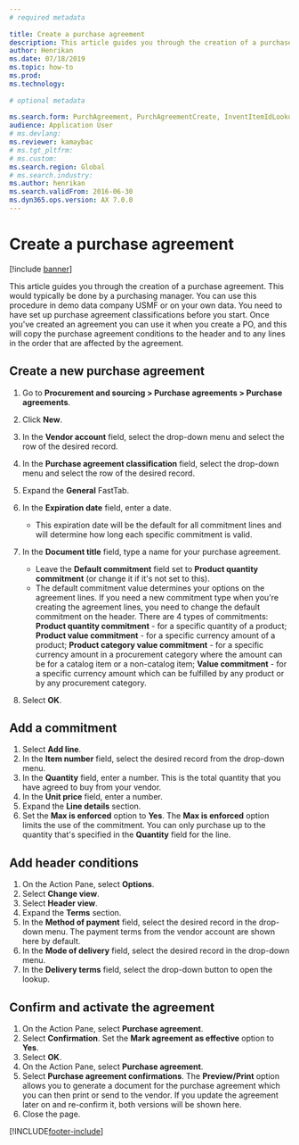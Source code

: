 ```yaml
--- 
# required metadata 
 
title: Create a purchase agreement
description: This article guides you through the creation of a purchase agreement. 
author: Henrikan
ms.date: 07/18/2019
ms.topic: how-to 
ms.prod:  
ms.technology:  
 
# optional metadata 
 
ms.search.form: PurchAgreement, PurchAgreementCreate, InventItemIdLookupSimple, AgreementConfirmRunForm, PurchAgreementHistory   
audience: Application User 
# ms.devlang:  
ms.reviewer: kamaybac
# ms.tgt_pltfrm:  
# ms.custom:  
ms.search.region: Global
# ms.search.industry: 
ms.author: henrikan
ms.search.validFrom: 2016-06-30 
ms.dyn365.ops.version: AX 7.0.0 
---
```

# Create a purchase agreement

[!include [banner](../../includes/banner.md)]

This article guides you through the creation of a purchase agreement. This would typically be done by a purchasing manager. You can use this procedure in demo data company USMF or on your own data. You need to have set up purchase agreement classifications before you start. Once you've created an agreement you can use it when you create a PO, and this will copy the purchase agreement conditions to the header and to any lines in the order that are affected by the agreement.


## Create a new purchase agreement
1. Go to **Procurement and sourcing > Purchase agreements > Purchase agreements**.
2. Click **New**.
3. In the **Vendor account** field, select the drop-down menu and select the row of the desired record.
4. In the **Purchase agreement classification** field, select the drop-down menu and select the row of the desired record.
5. Expand the **General** FastTab.
6. In the **Expiration date** field, enter a date.

    - This expiration date will be the default for all commitment lines and will determine how long each specific commitment is valid.  

7. In the **Document title** field, type a name for your purchase agreement.

    - Leave the **Default commitment** field set to **Product quantity commitment** (or change it if it's not set to this).  
    - The default commitment value determines your options on the agreement lines. If you need a new commitment type when you're creating the agreement lines, you need to change the default commitment on the header. There are 4 types of commitments: **Product quantity commitment** - for a specific quantity of a product; **Product value commitment** - for a specific currency amount of a product; **Product category value commitment** - for a specific currency amount in a procurement category where the amount can be for a catalog item or a non-catalog item; **Value commitment** - for a specific currency amount which can be fulfilled by any product or by any procurement category.  

8. Select **OK**.

## Add a commitment
1. Select **Add line**.
2. In the **Item number** field, select the desired record from the drop-down menu.
3. In the **Quantity** field, enter a number. This is the total quantity that you have agreed to buy from your vendor.  
4. In the **Unit price** field, enter a number.
5. Expand the **Line details** section.
6. Set the **Max is enforced** option to **Yes**. The **Max is enforced** option limits the use of the commitment. You can only purchase up to the quantity that's specified in the **Quantity** field for the line.  

## Add header conditions
1. On the Action Pane, select **Options**.
2. Select **Change view**.
3. Select **Header view**.
4. Expand the **Terms** section.
5. In the **Method of payment** field, select the desired record in the drop-down menu. The payment terms from the vendor account are shown here by default.  
6. In the **Mode of delivery** field, select the desired record in the drop-down menu.
7. In the **Delivery terms** field, select the drop-down button to open the lookup.

## Confirm and activate the agreement
1. On the Action Pane, select **Purchase agreement**.
2. Select **Confirmation**. Set the **Mark agreement as effective** option to **Yes**.  
3. Select **OK**.
4. On the Action Pane, select **Purchase agreement**.
5. Select **Purchase agreement confirmations**. The **Preview/Print** option allows you to generate a document for the purchase agreement which you can then print or send to the vendor. If you update the agreement later on and re-confirm it, both versions will be shown here.  
6. Close the page.



[!INCLUDE[footer-include](../../../includes/footer-banner.md)]